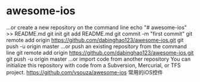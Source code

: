 # awesome-ios
…or create a new repository on the command line
echo "# awesome-ios" >> README.md
git init
git add README.md
git commit -m "first commit"
git remote add origin https://github.com/dabinghao123/awesome-ios.git
git push -u origin master
…or push an existing repository from the command line
git remote add origin https://github.com/dabinghao123/awesome-ios.git
git push -u origin master
…or import code from another repository
You can initialize this repository with code from a Subversion, Mercurial, or TFS project.
https://github.com/vsouza/awesome-ios
常用的iOS控件
